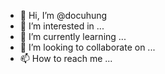 - 👋 Hi, I’m @docuhung
- 👀 I’m interested in ...
- 🌱 I’m currently learning ...
- 💞️ I’m looking to collaborate on ...
- 📫 How to reach me ...

<!---
docuhung/docuhung is a ✨ special ✨ repository because its `README.md` (this file) appears on your GitHub profile.
You can click the Preview link to take a look at your changes.
--->
